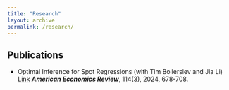 ```yaml
---
title: "Research"
layout: archive
permalink: /research/
---
```


  
 

## Publications

  * Optimal Inference for Spot Regressions (with Tim Bollerslev and Jia Li) [Link](https://www.aeaweb.org/articles?id=10.1257/aer.20221338)
    _**American Economics Review**_, 114(3), 2024, 678-708.
